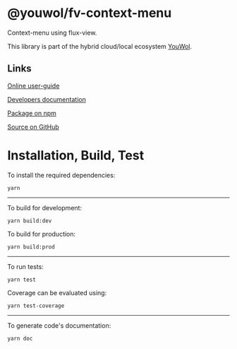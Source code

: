 # @youwol/fv-context-menu

Context-menu using flux-view.

This library is part of the hybrid cloud/local ecosystem 
[YouWol](https://platform.youwol.com/applications/@youwol/platform/latest).

## Links

[Online user-guide](https://l.youwol.com/doc/@youwol/fv-context-menu)

[Developers documentation](https://platform.youwol.com/applications/@youwol/cdn-explorer/latest?package=@youwol/fv-context-menu)

[Package on npm](https://www.npmjs.com/package/@youwol/fv-context-menu)

[Source on GitHub](https://github.com/youwol/fv-context-menu)

# Installation, Build, Test

To install the required dependencies:

```shell
yarn
```
---
To build for development:

```shell
yarn build:dev
```

To build for production:

```shell
yarn build:prod
```
---


To run tests:
```shell
yarn test
```

Coverage can be evaluated using:
```shell
yarn test-coverage
```
---

To generate code's documentation:

```shell
yarn doc
```
